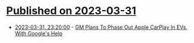 # [Published on 2023-03-31](index.md)

* [2023-03-31, 23:20:00](https://tech.slashdot.org/story/23/03/31/213248/gm-plans-to-phase-out-apple-carplay-in-evs-with-googles-help?utm_source=rss1.0mainlinkanon&utm_medium=feed) - [GM Plans To Phase Out Apple CarPlay In EVs, With Google's Help](https://tech.slashdot.org/story/23/03/31/213248/gm-plans-to-phase-out-apple-carplay-in-evs-with-googles-help?utm_source=rss1.0mainlinkanon&utm_medium=feed)
